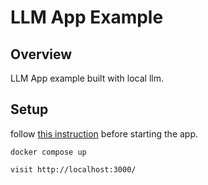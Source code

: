 # LLM App Example

## Overview
LLM App example built with local llm.


## Setup

follow [this instruction](https://ts.llamaindex.ai/examples/local_llm) before starting the app.

`docker compose up`

`visit http://localhost:3000/`